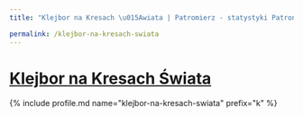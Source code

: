 ```yaml
---
title: "Klejbor na Kresach \u015Awiata | Patromierz - statystyki Patronite.pl"

permalink: /klejbor-na-kresach-swiata
---
```


# [Klejbor na Kresach Świata](https://patronite.pl/klejbor-na-kresach-swiata)

{% include profile.md name="klejbor-na-kresach-swiata" prefix="k" %}
